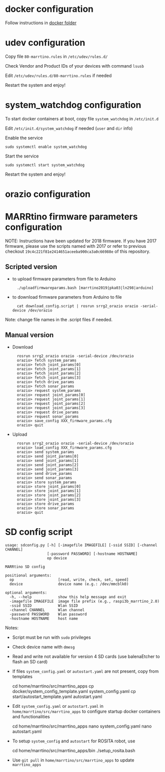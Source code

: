 # docker configuration

Follow instructions in [docker folder](https://bitbucket.org/iocchi/marrtino_apps/src/master/docker/)



# udev configuration

Copy file `80-marrtino.rules` in `/etc/udev/rules.d/`

Check Vendor and Product IDs of your devices with command `lsusb`

Edit  `/etc/udev/rules.d/80-marrtino.rules` if needed

Restart the system and enjoy!

# system_watchdog configuration

To start docker containers at boot, copy file `system_watchdog` in
`/etc/init.d`

Edit `/etc/init.d/system_watchdog` if needed (`user` and `dir` info)

Enable the service

    sudo systemctl enable system_watchdog

Start the service

    sudo systemctl start system_watchdog

Restart the system and enjoy!

# orazio configuration




# MARRtino firmware parameters configuration #

NOTE: Instructions have been updated for 2018 firmware. 
If you have 2017 firmware, please use the scripts named with 2017
or refer to previous checkout ```19c4c221f81e2414651aceeba900ca3a0c66988e``` of this repository.

## Scripted version ##


* to upload firmware parameters from file to Arduino


        ./uploadfirmwareparams.bash [marrtino2019|pka03|ln298|arduino]


* to download firmware parameters from Arduino to file


        cat download_config.script | rosrun srrg2_orazio orazio -serial-device /dev/orazio 



Note: change file names in the .script files if needed.



## Manual version ##


* Download

        rosrun srrg2_orazio orazio -serial-device /dev/orazio
        orazio> fetch system_params
        orazio> fetch joint_params[0]
        orazio> fetch joint_params[1]
        orazio> fetch joint_params[2]
        orazio> fetch joint_params[3]
        orazio> fetch drive_params
        orazio> fetch sonar_params
        orazio> request system_params
        orazio> request joint_params[0]
        orazio> request joint_params[1]
        orazio> request joint_params[2]
        orazio> request joint_params[3]
        orazio> request drive_params
        orazio> request sonar_params
        orazio> save_config XXX_firmware_params.cfg
        orazio> quit


* Upload

        rosrun srrg2_orazio orazio -serial-device /dev/orazio
        orazio> load_config XXX_firmware_params.cfg
        orazio> send system_params
        orazio> send joint_params[0]
        orazio> send joint_params[1]
        orazio> send joint_params[2]
        orazio> send joint_params[3]
        orazio> send drive_params
        orazio> send sonar_params
        orazio> store system_params
        orazio> store joint_params[0]
        orazio> store joint_params[1]
        orazio> store joint_params[2]
        orazio> store joint_params[3]
        orazio> store drive_params
        orazio> store sonar_params
        orazio> quit

# SD config script


    usage: sdconfig.py [-h] [-imagefile IMAGEFILE] [-ssid SSID] [-channel CHANNEL]
                       [-password PASSWORD] [-hostname HOSTNAME]
                       op device

    MARRtino SD config

    positional arguments:
      op                    [read, write, check, set, speed]
      device                device name (e.g.: /dev/mmcblk0)

    optional arguments:
      -h, --help            show this help message and exit
      -imagefile IMAGEFILE  image file prefix (e.g., raspi3b_marrtino_2.0)
      -ssid SSID            Wlan SSID
      -channel CHANNEL      Wlan channel
      -password PASSWORD    Wlan password
      -hostname HOSTNAME    host name

Notes:

* Script must be run with `sudo` privileges

* Check device name with `dmesg`

* Read and write not available for version 4 SD cards (use balenaEtcher to flash an SD card)

* If files `system_config.yaml` or `autostart.yaml` are not present, copy from templates

    cd home/marrtino/src/marrtino_apps
    cp docker/system_config_template.yaml system_config.yaml
    cp start/autostart_template.yaml autostart.yaml


* Edit `system_config.yaml` or `autostart.yaml` in `home/marrtino/src/marrtino_apps` to configure startup docker containers and functionalities

    cd home/marrtino/src/marrtino_apps
    nano system_config.yaml
    nano autostart.yaml

* To setup `system_config` and `autostart` for ROSITA robot, use

    cd home/marrtino/src/marrtino_apps/bin
    ./setup_rosita.bash

* Use `git pull` in `home/marrtino/src/marrtino_apps` to update `marrtino_apps`


